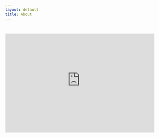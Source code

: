 ```yaml
---
layout: default
title: About
---
```

#


<iframe src="https://andreeabogdanovici.substack.com/embed" width="480" height="320" style="border:1px solid #EEE; background:white;" frameborder="0" scrolling="no"></iframe>
